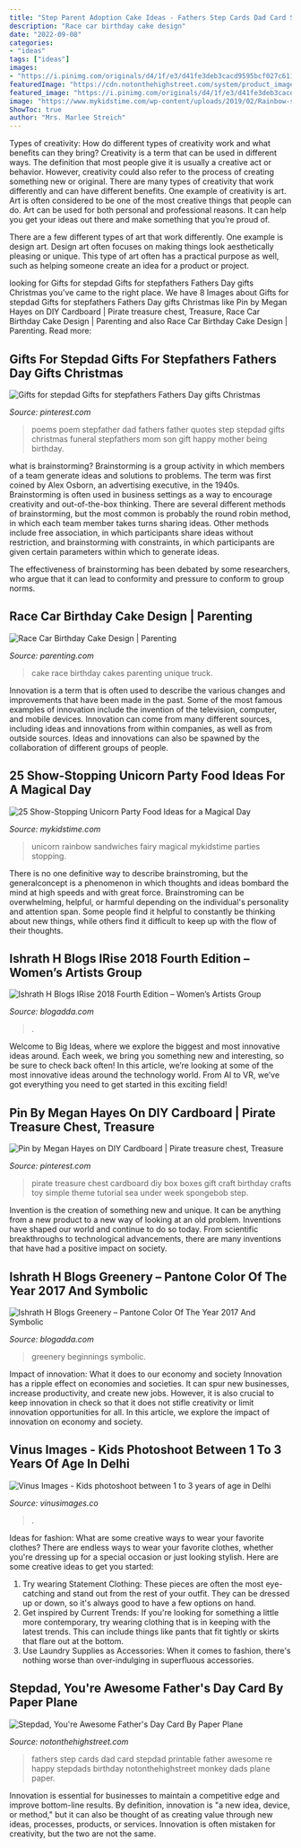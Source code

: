 ```yaml
---
title: "Step Parent Adoption Cake Ideas - Fathers Step Cards Dad Card Stepdad Printable Father Awesome Re Happy Stepdads Birthday Notonthehighstreet Monkey Dads Plane Paper"
description: "Race car birthday cake design"
date: "2022-09-08"
categories:
- "ideas"
tags: ["ideas"]
images:
- "https://i.pinimg.com/originals/d4/1f/e3/d41fe3deb3cacd9595bcf027c611d7c3.jpg"
featuredImage: "https://cdn.notonthehighstreet.com/system/product_images/images/002/096/522/original_stepdad-you-re-awesome-card.jpg"
featured_image: "https://i.pinimg.com/originals/d4/1f/e3/d41fe3deb3cacd9595bcf027c611d7c3.jpg"
image: "https://www.mykidstime.com/wp-content/uploads/2019/02/Rainbow-sandwiches-Pizzazzerie.jpg"
ShowToc: true
author: "Mrs. Marlee Streich"
---
```



Types of creativity: How do different types of creativity work and what benefits can they bring?
Creativity is a term that can be used in different ways. The definition that most people give it is usually a creative act or behavior. However, creativity could also refer to the process of creating something new or original. There are many types of creativity that work differently and can have different benefits. 
One example of creativity is art. Art is often considered to be one of the most creative things that people can do. Art can be used for both personal and professional reasons. It can help you get your ideas out there and make something that you’re proud of. 

There are a few different types of art that work differently. One example is design art. Design art often focuses on making things look aesthetically pleasing or unique. This type of art often has a practical purpose as well, such as helping someone create an idea for a product or project.

	

		
looking for Gifts for stepdad Gifts for stepfathers Fathers Day gifts Christmas you've came to the right place. We have 8 Images about Gifts for stepdad Gifts for stepfathers Fathers Day gifts Christmas like Pin by Megan Hayes on DIY Cardboard | Pirate treasure chest, Treasure, Race Car Birthday Cake Design | Parenting and also Race Car Birthday Cake Design | Parenting. Read more:
		
    
## Gifts For Stepdad Gifts For Stepfathers Fathers Day Gifts Christmas

<img loading=lazy src="https://s-media-cache-ak0.pinimg.com/564x/7d/2b/83/7d2b839629f570f419b3860dd3ae7e4b.jpg" onerror="this.onerror=null;this.src='https://tse4.mm.bing.net/th?id=OIP.A2mQe5JwQo8MoGfrmg79MwHaJw&amp;pid=15.1';" alt="Gifts for stepdad Gifts for stepfathers Fathers Day gifts Christmas">

_Source: pinterest.com_

>poems poem stepfather dad fathers father quotes step stepdad gifts christmas funeral stepfathers mom son gift happy mother being birthday. 

	

what is brainstorming?
Brainstorming is a group activity in which members of a team generate ideas and solutions to problems. The term was first coined by Alex Osborn, an advertising executive, in the 1940s. Brainstorming is often used in business settings as a way to encourage creativity and out-of-the-box thinking. 
There are several different methods of brainstorming, but the most common is probably the round robin method, in which each team member takes turns sharing ideas. Other methods include free association, in which participants share ideas without restriction, and brainstorming with constraints, in which participants are given certain parameters within which to generate ideas. 

The effectiveness of brainstorming has been debated by some researchers, who argue that it can lead to conformity and pressure to conform to group norms.

    
## Race Car Birthday Cake Design | Parenting

<img loading=lazy src="https://images.parenting.mdpcdn.com/sites/parenting.com/files/styles/facebook_og_image/public/2-Race_Car_Cake_Large.jpg?itok=iZzPnoka" onerror="this.onerror=null;this.src='https://tse2.mm.bing.net/th?id=OIP.eUAsL0AdtQ5hkztmJe0p5QHaHa&amp;pid=15.1';" alt="Race Car Birthday Cake Design | Parenting">

_Source: parenting.com_

>cake race birthday cakes parenting unique truck. 

	

Innovation is a term that is often used to describe the various changes and improvements that have been made in the past. Some of the most famous examples of innovation include the invention of the television, computer, and mobile devices. Innovation can come from many different sources, including ideas and innovations from within companies, as well as from outside sources. Ideas and innovations can also be spawned by the collaboration of different groups of people.

    
## 25 Show-Stopping Unicorn Party Food Ideas For A Magical Day

<img loading=lazy src="https://www.mykidstime.com/wp-content/uploads/2019/02/Rainbow-sandwiches-Pizzazzerie.jpg" onerror="this.onerror=null;this.src='https://tse4.mm.bing.net/th?id=OIP.UZ_ebJXWfI_2DUO5kJ8jOQHaEp&amp;pid=15.1';" alt="25 Show-Stopping Unicorn Party Food Ideas for a Magical Day">

_Source: mykidstime.com_

>unicorn rainbow sandwiches fairy magical mykidstime parties stopping. 

	

There is no one definitive way to describe brainstroming, but the generalconcept is a phenomenon in which thoughts and ideas bombard the mind at high speeds and with great force. Brainstroming can be overwhelming, helpful, or harmful depending on the individual's personality and attention span. Some people find it helpful to constantly be thinking about new things, while others find it difficult to keep up with the flow of their thoughts.

    
## Ishrath H Blogs IRise 2018 Fourth Edition – Women’s Artists Group

<img loading=lazy src="http://wanderingmist.com/wp-content/uploads/img_20180323_1726131200168048248008473-300x225.jpg" onerror="this.onerror=null;this.src='https://tse1.mm.bing.net/th?id=OIP.81bfIeYZF7ES6LHRkf47gQAAAA&amp;pid=15.1';" alt="Ishrath H Blogs IRise 2018 Fourth Edition – Women’s Artists Group">

_Source: blogadda.com_

>. 

	

Welcome to Big Ideas, where we explore the biggest and most innovative ideas around. Each week, we bring you something new and interesting, so be sure to check back often! In this article, we’re looking at some of the most innovative ideas around the technology world. From AI to VR, we’ve got everything you need to get started in this exciting field!

    
## Pin By Megan Hayes On DIY Cardboard | Pirate Treasure Chest, Treasure

<img loading=lazy src="https://i.pinimg.com/originals/d4/1f/e3/d41fe3deb3cacd9595bcf027c611d7c3.jpg" onerror="this.onerror=null;this.src='https://tse4.mm.bing.net/th?id=OIP.jOkypmKpLl5_VshqVY1LogHaFj&amp;pid=15.1';" alt="Pin by Megan Hayes on DIY Cardboard | Pirate treasure chest, Treasure">

_Source: pinterest.com_

>pirate treasure chest cardboard diy box boxes gift craft birthday crafts toy simple theme tutorial sea under week spongebob step. 

	

Invention is the creation of something new and unique. It can be anything from a new product to a new way of looking at an old problem. Inventions have shaped our world and continue to do so today. From scientific breakthroughs to technological advancements, there are many inventions that have had a positive impact on society.

    
## Ishrath H Blogs Greenery – Pantone Color Of The Year 2017 And Symbolic

<img loading=lazy src="http://wanderingmist.com/wp-content/uploads/greenery-pantone_9-290x200.jpg" onerror="this.onerror=null;this.src='https://tse1.mm.bing.net/th?id=OIP.aUobmmvPb8esoFQENsjkxAAAAA&amp;pid=15.1';" alt="Ishrath H Blogs Greenery – Pantone Color Of The Year 2017 And Symbolic">

_Source: blogadda.com_

>greenery beginnings symbolic. 

	

Impact of innovation: What it does to our economy and society
Innovation has a ripple effect on economies and societies. It can spur new businesses, increase productivity, and create new jobs. However, it is also crucial to keep innovation in check so that it does not stifle creativity or limit innovation opportunities for all. In this article, we explore the impact of innovation on economy and society.

    
## Vinus Images - Kids Photoshoot Between 1 To 3 Years Of Age In Delhi

<img loading=lazy src="https://vinusimages.co/wp-content/uploads/2018/10/EG7A4539.jpg" onerror="this.onerror=null;this.src='https://tse3.mm.bing.net/th?id=OIP.Zfg97l9nQ7huMjy_gCM4xwHaF7&amp;pid=15.1';" alt="Vinus Images - Kids photoshoot between 1 to 3 years of age in Delhi">

_Source: vinusimages.co_

>. 

	

Ideas for fashion: What are some creative ways to wear your favorite clothes?
There are endless ways to wear your favorite clothes, whether you're dressing up for a special occasion or just looking stylish. Here are some creative ideas to get you started: 
1. Try wearing Statement Clothing: These pieces are often the most eye-catching and stand out from the rest of your outfit. They can be dressed up or down, so it's always good to have a few options on hand. 
2. Get inspired by Current Trends: If you're looking for something a little more contemporary, try wearing clothing that is in keeping with the latest trends. This can include things like pants that fit tightly or skirts that flare out at the bottom. 
3. Use Laundry Supplies as Accessories: When it comes to fashion, there's nothing worse than over-indulging in superfluous accessories.

    
## Stepdad, You&#039;re Awesome Father&#039;s Day Card By Paper Plane

<img loading=lazy src="https://cdn.notonthehighstreet.com/system/product_images/images/002/096/522/original_stepdad-you-re-awesome-card.jpg" onerror="this.onerror=null;this.src='https://tse1.mm.bing.net/th?id=OIP.LbSDK0ZQmVYdoguKAx4-NwHaHa&amp;pid=15.1';" alt="Stepdad, You&#039;re Awesome Father&#039;s Day Card By Paper Plane">

_Source: notonthehighstreet.com_

>fathers step cards dad card stepdad printable father awesome re happy stepdads birthday notonthehighstreet monkey dads plane paper. 

	

Innovation is essential for businesses to maintain a competitive edge and improve bottom-line results. By definition, innovation is "a new idea, device, or method," but it can also be thought of as creating value through new ideas, processes, products, or services. Innovation is often mistaken for creativity, but the two are not the same.

